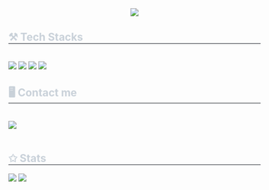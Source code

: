 

<!--
**YangSeonMi/YangSeonMi** is a ✨ _special_ ✨ repository because its `README.md` (this file) appears on your GitHub profile.

Here are some ideas to get you started:

- 🔭 I’m currently working on ...
- 🌱 I’m currently learning ...
- 👯 I’m looking to collaborate on ...
- 🤔 I’m looking for help with ...
- 💬 Ask me about ...
- 📫 How to reach me: ...
- 😄 Pronouns: ...
- ⚡ Fun fact: ...
-->

<div align= "center">
    <img src="https://capsule-render.vercel.app/api?type=rect&color=0:fbc2eb,100:a6c1ee&height=180&text=Hello!%20I'm%20SeonMi&animation=&fontColor=ffffff&fontSize=60" />
    </div>
    <div style="text-align: left;">
    <h2 style="border-bottom: 1px solid #21262d; color: #c9d1d9;"> ⚒︎ Tech Stacks </h2> <br> 
    <div style="margin: ; text-align: left;" "text-align: left;"> <img src="https://img.shields.io/badge/C-A8B9CC?style=for-the-badge&logo=C&logoColor=white">
          <img src="https://img.shields.io/badge/HTML5-E34F26?style=for-the-badge&logo=HTML5&logoColor=white">
          <img src="https://img.shields.io/badge/CSS3-1572B6?style=for-the-badge&logo=CSS3&logoColor=white">
          <img src="https://img.shields.io/badge/Python-3776AB?style=for-the-badge&logo=Python&logoColor=white">
          </div>
    </div>
    <div style="text-align: left;">
    <h2 style="border-bottom: 1px solid #21262d; color: #c9d1d9;"> 🖥️ Contact me </h2> <br> 
    <div style="text-align: left;"> <a href=https://www.instagram.com/__nusim/> <img src="https://img.shields.io/badge/Instagram-E4405F?style=for-the-badge&logo=Instagram&logoColor=white&link=https://www.instagram.com/__nusim/"> </a>
          </div>  <br> 
    <div style="text-align: left;">  </div> 
    </div>
    <div style="text-align: left;"> 
    <h2 style="border-bottom: 1px solid #21262d; color: #c9d1d9;"> ✩ Stats </h2> <div style="text-align: left;"> <img src="https://github-readme-stats.vercel.app/api?username=YangSeonMi&bg_color=60,f5f7fa,c3cfe2&title_color=000000&text_color=000000"
         /> <img src="https://github-readme-stats.vercel.app/api/top-langs/?username=YangSeonMi&layout=compact&bg_color=60,f5f7fa,c3cfe2&title_color=000000&text_color=000000"
           /> </div> 
    </div>
    

    
